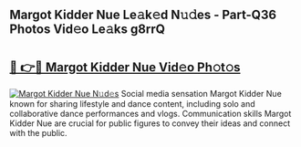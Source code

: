 ## Margot Kidder Nue Le𝚊k𝚎d N𝚞𝚍es - Part-Q36 Photos Vid𝚎o Le𝚊ks g8rrQ

# <h2><a href="http://fb3edj.evod.top/?m=Margot+Kidder+Nue">🔗 👉🔴 Margot Kidder Nue Vid𝚎o Ph𝚘t𝚘s</a></h2>

[![Margot Kidder Nue N𝚞d𝚎s](https://i.imgur.com/8V9OHl7.gif)](http://fb3edj.evod.top/?m=Margot+Kidder+Nue)
Social media sensation Margot Kidder Nue known for sharing lifestyle and dance content, including solo and collaborative dance performances and vlogs. Communication skills Margot Kidder Nue are crucial for public figures to convey their ideas and connect with the public. 
